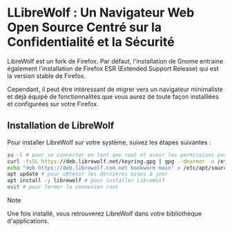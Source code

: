 # LLibreWolf : Un Navigateur Web Open Source Centré sur la Confidentialité et la Sécurité

LibreWolf est un fork de Firefox. Par défaut, l'installation de Gnome entraine également l'installation de Firefox ESR (Extended Support Release) qui est la version stable de Firefox.

Cependant, il peut être intéressant de migrer vers un navigateur minimaliste et déjà équipé de fonctionnalités que vous aurez de toute façon installlées et configurées sur votre Firefox.

## Installation de LibreWolf

Pour installer LibreWolf sur votre système, suivez les étapes suivantes :

```bash
su -l # pour se connecter en tant que root et avoir les permissions pour utiliser APT
curl -fsSL https://deb.librewolf.net/keyring.gpg | gpg --dearmor -o /etc/apt/trusted.gpg.d/librewolf.gpg # pour ajouter la clé de distribution de LibreWolf à APT
echo "deb https://deb.librewolf.com.net bookworm main" > /etc/apt/sources.list.d/librewolf.list # pour ajouter le depot de LibreWolf à APT
apt update # pour obtenir les dernières mises à jour
apt install -y librewolf # pour installer LibreWolf
exit # pour fermer la connexion root
```

> [!NOTE]
> Une fois installé, vous retrouverez LibreWolf dans votre bibliothèque d'applications.
